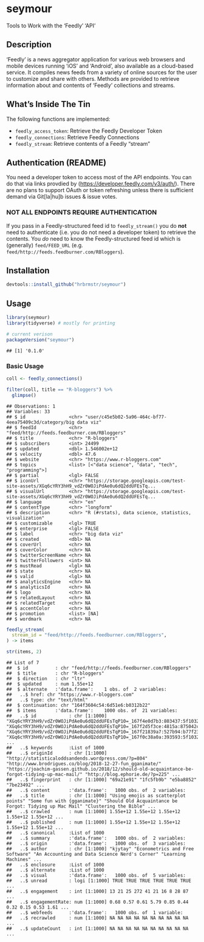 
# seymour

Tools to Work with the ‘Feedly’ ‘API’

## Description

‘Feedly’ is a news aggregator application for various web browsers and
mobile devices running ‘iOS’ and ‘Android’, also available as a
cloud-based service. It compiles news feeds from a variety of online
sources for the user to customize and share with others. Methods are
provided to retrieve information about and contents of ‘Feedly’
collections and streams.

## What’s Inside The Tin

The following functions are implemented:

  - `feedly_access_token`: Retrieve the Feedly Developer Token
  - `feedly_connections`: Retrieve Feedly Connections
  - `feedly_stream`: Retrieve contents of a Feedly “stream”

## Authentication (README)

You need a developer token to access most of the API endpoints. You can
do that via links provdied by (<https://developer.feedly.com/v3/auth/>).
There are no plans to support OAuth or token refreshing unless there is
sufficient demand via Git\[la|hu\]b issues & issue votes.

### NOT ALL ENDPOINTS REQUIRE AUTHENTICATION

If you pass in a Feedly-structured feed id to `feedly_stream()` you do
**not** need to authenticate (i.e. you do not need a developer token) to
retrieve the contents. You *do* need to know the Feedly-structured feed
id which is (generally) `feed/FEED_URL` (e.g.
`feed/http://feeds.feedburner.com/RBloggers`).

## Installation

``` r
devtools::install_github("hrbrmstr/seymour")
```

## Usage

``` r
library(seymour)
library(tidyverse) # mostly for printing

# current verison
packageVersion("seymour")
```

    ## [1] '0.1.0'

### Basic Usage

``` r
coll <- feedly_connections()

filter(coll, title == "R-bloggers") %>% 
  glimpse()
```

    ## Observations: 1
    ## Variables: 33
    ## $ id                <chr> "user/c45e5b02-5a96-464c-bf77-4eea75409c3d/category/big data viz"
    ## $ feedId            <chr> "feed/http://feeds.feedburner.com/RBloggers"
    ## $ title             <chr> "R-bloggers"
    ## $ subscribers       <int> 24499
    ## $ updated           <dbl> 1.546002e+12
    ## $ velocity          <dbl> 47.6
    ## $ website           <chr> "https://www.r-bloggers.com"
    ## $ topics            <list> [<"data science", "data", "tech", "programming">]
    ## $ partial           <lgl> FALSE
    ## $ iconUrl           <chr> "https://storage.googleapis.com/test-site-assets/XGq6cYRY3hH9_vdZr0WOJiPdAe0u6dQ2ddUFEsTq...
    ## $ visualUrl         <chr> "https://storage.googleapis.com/test-site-assets/XGq6cYRY3hH9_vdZr0WOJiPdAe0u6dQ2ddUFEsTq...
    ## $ language          <chr> "en"
    ## $ contentType       <chr> "longform"
    ## $ description       <chr> "R (#rstats), data science, statistics, visualization"
    ## $ customizable      <lgl> TRUE
    ## $ enterprise        <lgl> FALSE
    ## $ label             <chr> "big data viz"
    ## $ created           <dbl> NA
    ## $ coverUrl          <chr> NA
    ## $ coverColor        <chr> NA
    ## $ twitterScreenName <chr> NA
    ## $ twitterFollowers  <int> NA
    ## $ mustRead          <lgl> NA
    ## $ state             <chr> NA
    ## $ valid             <lgl> NA
    ## $ analyticsEngine   <chr> NA
    ## $ analyticsId       <chr> NA
    ## $ logo              <chr> NA
    ## $ relatedLayout     <chr> NA
    ## $ relatedTarget     <chr> NA
    ## $ accentColor       <chr> NA
    ## $ promotion         <list> [NA]
    ## $ wordmark          <chr> NA

``` r
feedly_stream(
  stream_id = "feed/http://feeds.feedburner.com/RBloggers",
) -> items

str(items, 2)
```

    ## List of 7
    ##  $ id          : chr "feed/http://feeds.feedburner.com/RBloggers"
    ##  $ title       : chr "R-bloggers"
    ##  $ direction   : chr "ltr"
    ##  $ updated     : num 1.55e+12
    ##  $ alternate   :'data.frame':    1 obs. of  2 variables:
    ##   ..$ href: chr "https://www.r-bloggers.com"
    ##   ..$ type: chr "text/html"
    ##  $ continuation: chr "164f3604c54:6d51e6:b0312b22"
    ##  $ items       :'data.frame':    1000 obs. of  21 variables:
    ##   ..$ id            : chr [1:1000] "XGq6cYRY3hH9/vdZr0WOJiPdAe0u6dQ2ddUFEsTqP10=_167f4e0d7b3:803437:5f10326c" "XGq6cYRY3hH9/vdZr0WOJiPdAe0u6dQ2ddUFEsTqP10=_167f2d5f3ce:4815a:875042c9" "XGq6cYRY3hH9/vdZr0WOJiPdAe0u6dQ2ddUFEsTqP10=_167f21839a7:527b94:b77f238b" "XGq6cYRY3hH9/vdZr0WOJiPdAe0u6dQ2ddUFEsTqP10=_167f0c38a0a:393593:5f10326c" ...
    ##   ..$ keywords      :List of 1000
    ##   ..$ originId      : chr [1:1000] "http://statisticaloddsandends.wordpress.com/?p=804" "http://www.brodrigues.co/blog/2018-12-27-fun_gganimate/" "https://joachim-gassen.github.io/2018/12/should-old-acquaintance-be-forgot-tidying-up-mac-mail/" "http://blog.ephorie.de/?p=225" ...
    ##   ..$ fingerprint   : chr [1:1000] "69a21e91" "1fc5fb9b" "e5ba8852" "7be23492" ...
    ##   ..$ content       :'data.frame':   1000 obs. of  2 variables:
    ##   ..$ title         : chr [1:1000] "Using emojis as scatterplot points" "Some fun with {gganimate}" "Should Old Acquaintance be Forgot: Tidying up Mac Mail" "Clustering the Bible" ...
    ##   ..$ crawled       : num [1:1000] 1.55e+12 1.55e+12 1.55e+12 1.55e+12 1.55e+12 ...
    ##   ..$ published     : num [1:1000] 1.55e+12 1.55e+12 1.55e+12 1.55e+12 1.55e+12 ...
    ##   ..$ canonical     :List of 1000
    ##   ..$ summary       :'data.frame':   1000 obs. of  2 variables:
    ##   ..$ origin        :'data.frame':   1000 obs. of  3 variables:
    ##   ..$ author        : chr [1:1000] "kjytay" "Econometrics and Free Software" "An Accounting and Data Science Nerd's Corner" "Learning Machines" ...
    ##   ..$ enclosure     :List of 1000
    ##   ..$ alternate     :List of 1000
    ##   ..$ visual        :'data.frame':   1000 obs. of  5 variables:
    ##   ..$ unread        : logi [1:1000] TRUE TRUE TRUE TRUE TRUE TRUE ...
    ##   ..$ engagement    : int [1:1000] 13 21 25 272 41 21 16 8 28 87 ...
    ##   ..$ engagementRate: num [1:1000] 0.68 0.57 0.61 5.79 0.85 0.44 0.32 0.15 0.53 1.61 ...
    ##   ..$ webfeeds      :'data.frame':   1000 obs. of  1 variable:
    ##   ..$ recrawled     : num [1:1000] NA NA NA NA NA NA NA NA NA NA ...
    ##   ..$ updateCount   : int [1:1000] NA NA NA NA NA NA NA NA NA NA ...
